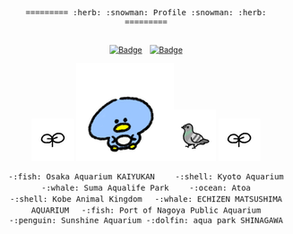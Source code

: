 <div align="center">
  
  <samp>
    =========
    :herb:
    :snowman:
    Profile
    :snowman:
    :herb:
    =========
  </samp>
  <br></br>
  
   [![Badge](https://cp-logo.vercel.app/atcoder/hirafish)](https://atcoder.jp/users/hirafish)　[![Badge](https://cp-logo.vercel.app/codeforces/hirafish)](https://codeforces.com/profile/hirafish)
  
  <img src="https://github.com/hirafish/hirafish/blob/main/icon-me.png" width="75"> <img src="https://github.com/hirafish/hirafish/blob/main/happy-penguin.gif" width="175"><img src="https://github.com/hirafish/hirafish/blob/main/hatoaruki-gif.gif" width="75"> <img src="https://github.com/hirafish/hirafish/blob/main/icon-me.png" width="75">

  <samp>
  -:fish: Osaka Aquarium KAIYUKAN　　
  -:shell: Kyoto Aquarium　　
  -:whale: Suma Aqualife Park　　
  -:ocean: Atoa　　   <br>
  -:shell: Kobe Animal Kingdom　
  -:whale: ECHIZEN MATSUSHIMA AQUARIUM　
  -:fish: Port of Nagoya Public Aquarium　
  -:penguin: Sunshine Aquarium
  -:dolfin: aqua park SHINAGAWA
  </samp>

</div>
